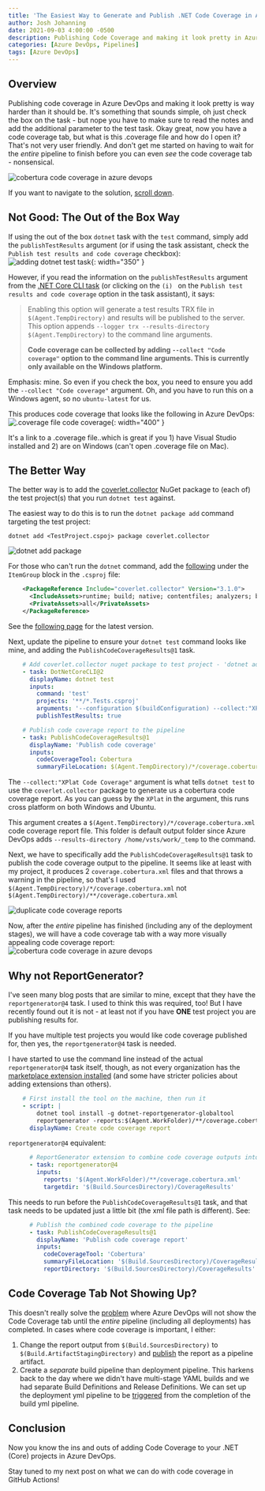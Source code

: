 ```yaml
---
title: 'The Easiest Way to Generate and Publish .NET Code Coverage in Azure DevOps'
author: Josh Johanning
date: 2021-09-03 4:00:00 -0500
description: Publishing Code Coverage and making it look pretty in Azure DevOps is way harder than it should be
categories: [Azure DevOps, Pipelines]
tags: [Azure DevOps]
---
```


## Overview

Publishing code coverage in Azure DevOps and making it look pretty is way harder than it should be. It's something that sounds simple, oh just check the box on the task - but nope you have to make sure to read the notes and add the additional parameter to the test task. Okay great, now you have a code coverage tab, but what is this .coverage file and how do I open it? That's not very user friendly. And don't get me started on having to wait for the *entire* pipeline to finish before you can even *see* the code coverage tab - nonsensical. 

![cobertura code coverage in azure devops](/assets/screenshots/2021-09-03-azure-devops-code-coverage/good-code-coverage.png)

If you want to navigate to the solution, [scroll down](#the-better-way). 

## Not Good: The Out of the Box Way

If using the out of the box `dotnet` task with the `test` command, simply add the `publishTestResults` argument (or if using the task assistant, check the `Publish test results and code coverage` checkbox):
![adding dotnet test task](/assets/screenshots/2021-09-03-azure-devops-code-coverage/adding-test-task.png){: width="350" }

However, if you read the information on the `publishTestResults` argument from the [.NET Core CLI task](https://docs.microsoft.com/en-us/azure/devops/pipelines/tasks/build/dotnet-core-cli?view=azure-devops#arguments) (or clicking on the `(i) ` on the `Publish test results and code coverage` option in the task assistant), it says:

> Enabling this option will generate a test results TRX file in `$(Agent.TempDirectory)` and results will be published to the server.
> This option appends `--logger trx --results-directory $(Agent.TempDirectory)` to the command line arguments.
> 
> **Code coverage can be collected by adding `--collect "Code coverage"` option to the command line arguments. This is currently only available on the Windows platform.**

Emphasis: mine. So even if you check the box, you need to ensure you add the `--collect "Code coverage"` argument. Oh, and you have to run this on a Windows agent, so no `ubuntu-latest` for us.  

This produces code coverage that looks like the following in Azure DevOps:
![.coverage file code coverage](/assets/screenshots/2021-09-03-azure-devops-code-coverage/bad-code-coverage.png ){: width="400" }

It's a link to a .coverage file..which is great if you 1) have Visual Studio installed and 2) are on Windows (can't open .coverage file on Mac). 

## The Better Way

The better way is to add the [coverlet.collector](https://github.com/coverlet-coverage/coverlet) NuGet package to (each of) the test project(s) that you run `dotnet test` against. 

The easiest way to do this is to run the `dotnet package add` command targeting the test project:

`dotnet add <TestProject.cspoj> package coverlet.collector`

![dotnet add package](/assets/screenshots/2021-09-03-azure-devops-code-coverage/dotnet-add-package.png )

For those who can't run the `dotnet` command, add the [following](https://github.com/joshjohanning/PrimeService-unit-testing-using-dotnet-test/commit/43067b4e035eb45899e185e701bd4aaf8575514b) under the `ItemGroup` block in the `.csproj` file:

```xml
    <PackageReference Include="coverlet.collector" Version="3.1.0">
      <IncludeAssets>runtime; build; native; contentfiles; analyzers; buildtransitive</IncludeAssets>
      <PrivateAssets>all</PrivateAssets>
    </PackageReference>
```

See the [following page](https://www.nuget.org/packages/coverlet.collector/) for the latest version.

Next, update the pipeline to ensure your `dotnet test` command looks like mine, and adding the `PublishCodeCoverageResults@1` task.

```yml
    # Add coverlet.collector nuget package to test project - 'dotnet add <TestProject.cspoj> package coverlet.collector'
    - task: DotNetCoreCLI@2
      displayName: dotnet test
      inputs:
        command: 'test'
        projects: '**/*.Tests.csproj'
        arguments: '--configuration $(buildConfiguration) --collect:"XPlat Code Coverage"'
        publishTestResults: true

    # Publish code coverage report to the pipeline
    - task: PublishCodeCoverageResults@1
      displayName: 'Publish code coverage'
      inputs:
        codeCoverageTool: Cobertura
        summaryFileLocation: $(Agent.TempDirectory)/*/coverage.cobertura.xml # using ** instead of * finds duplicate coverage files
```

The `--collect:"XPlat Code Coverage"` argument is what tells `dotnet test` to use the `coverlet.collector` package to generate us a cobertura code coverage report. As you can guess by the `XPlat` in the argument, this runs cross platform on both Windows and Ubuntu. 

This argument creates a `$(Agent.TempDirectory)/*/coverage.cobertura.xml` code coverage report file. This folder is default output folder since Azure DevOps adds `--results-directory /home/vsts/work/_temp` to the command.

Next, we have to specifically add the `PublishCodeCoverageResults@1` task to publish the code coverage output to the pipeline. It seems like at least with my project, it produces 2 `coverage.cobertura.xml` files and that throws a warning in the pipeline, so that's I used `$(Agent.TempDirectory)/*/coverage.cobertura.xml` not `$(Agent.TempDirectory)/**/coverage.cobertura.xml`

![duplicate code coverage reports](/assets/screenshots/2021-09-03-azure-devops-code-coverage/find-code-coverage.png)

Now, after the *entire* pipeline has finished (including any of the deployment stages), we will have a code coverage tab with a way more visually appealing code coverage report:
![cobertura code coverage in azure devops](/assets/screenshots/2021-09-03-azure-devops-code-coverage/good-code-coverage.png)

## Why not ReportGenerator?

I've seen many blog posts that are similar to mine, except that they have the `reportgenerator@4` task. I used to think this was required, too! But I have recently found out it is not - at least not if you have **ONE** test project you are publishing results for.

If you have multiple test projects you would like code coverage published for, then yes, the `reportgenerator@4` task is needed.

I have started to use the command line instead of the actual `reportgenerator@4` task itself, though, as not every organization has the [marketplace extension installed](https://marketplace.visualstudio.com/items?itemName=Palmmedia.reportgenerator) (and some have stricter policies about adding extensions than others).

```yml
    # First install the tool on the machine, then run it
    - script: |
        dotnet tool install -g dotnet-reportgenerator-globaltool
        reportgenerator -reports:$(Agent.WorkFolder)/**/coverage.cobertura.xml -targetdir:$(Build.SourcesDirectory)/CodeCoverage -reporttypes:'HtmlInline_AzurePipelines;Cobertura'
      displayName: Create code coverage report
```

`reportgenerator@4` equivalent:

```yml
      # ReportGenerator extension to combine code coverage outputs into one
      - task: reportgenerator@4
        inputs:
          reports: '$(Agent.WorkFolder)/**/coverage.cobertura.xml'
          targetdir: '$(Build.SourcesDirectory)/CoverageResults'
```

This needs to run before the `PublishCodeCoverageResults@1` task, and that task needs to be updated just a little bit (the xml file path is different). See:

```yml
      # Publish the combined code coverage to the pipeline
      - task: PublishCodeCoverageResults@1
        displayName: 'Publish code coverage report'
        inputs:
          codeCoverageTool: 'Cobertura'
          summaryFileLocation: '$(Build.SourcesDirectory)/CoverageResults/Cobertura.xml'
          reportDirectory: '$(Build.SourcesDirectory)/CoverageResults'
```

## Code Coverage Tab Not Showing Up?

This doesn't really solve the [problem](https://developercommunity.visualstudio.com/t/code-coverage-does-not-show-up-until-multistage-pi/786733) where Azure DevOps will not show the Code Coverage tab until the *entire* pipeline (including all deployments) has completed. In cases where code coverage is important, I either:

1. Change the report output from `$(Build.SourcesDirectory)` to `$(Build.ArtifactStagingDirectory)` and [publish](https://docs.microsoft.com/en-us/azure/devops/pipelines/yaml-schema?view=azure-devops&tabs=schema%2Cparameter-schema#publish) the report as a pipeline artifact. 
1. Create a *separate* build pipeline than deployment pipeline. This harkens back to the day where we didn't have multi-stage YAML builds and we had separate Build Definitions and Release Definitions. We can set up the deployment yml pipeline to be [triggered](https://docs.microsoft.com/en-us/azure/devops/pipelines/process/pipeline-triggers?tabs=yaml&view=azure-devops#configure-pipeline-resource-triggers) from the completion of the build yml pipeline.

## Conclusion

Now you know the ins and outs of adding Code Coverage to your .NET (Core) projects in Azure DevOps. 

Stay tuned to my next post on what we can do with code coverage in GitHub Actions!
